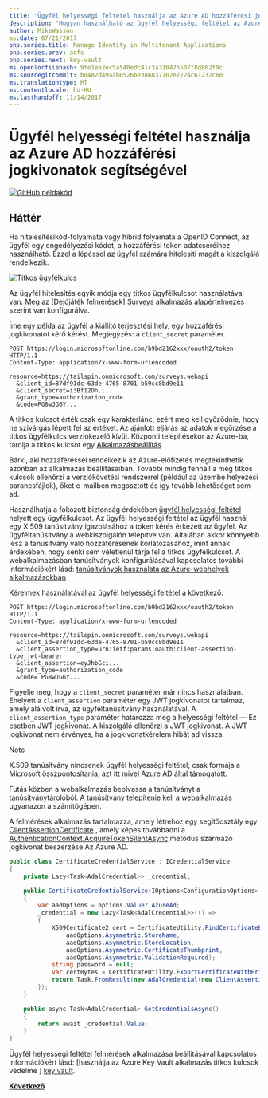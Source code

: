```yaml
---
title: "Ügyfél helyességi feltétel használja az Azure AD hozzáférési jogkivonatok segítségével"
description: "Hogyan használható az ügyfél helyességi feltétel az Azure AD hozzáférési jogkivonatok segítségével."
author: MikeWasson
ms:date: 07/21/2017
pnp.series.title: Manage Identity in Multitenant Applications
pnp.series.prev: adfs
pnp.series.next: key-vault
ms.openlocfilehash: 9fe1ee2ec5a540edc41c3a310476507f8d862f0c
ms.sourcegitcommit: b0482d49aab0526be386837702e7724c61232c60
ms.translationtype: MT
ms.contentlocale: hu-HU
ms.lasthandoff: 11/14/2017
---
```

# <a name="use-client-assertion-to-get-access-tokens-from-azure-ad"></a>Ügyfél helyességi feltétel használja az Azure AD hozzáférési jogkivonatok segítségével

[![GitHub](../_images/github.png) példakód][sample application]

## <a name="background"></a>Háttér
Ha hitelesítésikód-folyamata vagy hibrid folyamata a OpenID Connect, az ügyfél egy engedélyezési kódot, a hozzáférési token adatcseréihez használható. Ezzel a lépéssel az ügyfél számára hitelesíti magát a kiszolgáló rendelkezik.

![Titkos ügyfélkulcs](./images/client-secret.png)

Az ügyfél hitelesítés egyik módja egy titkos ügyfélkulcsot használatával van. Meg az [Dejójáték felmérések] [ Surveys] alkalmazás alapértelmezés szerint van konfigurálva.

Íme egy példa az ügyfél a kiállító terjesztési hely, egy hozzáférési jogkivonatot kérő kérést. Megjegyzés: a `client_secret` paraméter.

```
POST https://login.microsoftonline.com/b9bd2162xxx/oauth2/token HTTP/1.1
Content-Type: application/x-www-form-urlencoded

resource=https://tailspin.onmicrosoft.com/surveys.webapi
  &client_id=87df91dc-63de-4765-8701-b59cc8bd9e11
  &client_secret=i3Bf12Dn...
  &grant_type=authorization_code
  &code=PG8wJG6Y...
```

A titkos kulcsot érték csak egy karakterlánc, ezért meg kell győződnie, hogy ne szivárgás lépett fel az értéket. Az ajánlott eljárás az adatok megőrzése a titkos ügyfélkulcs verziókezelő kívül. Központi telepítésekor az Azure-ba, tárolja a titkos kulcsot egy [Alkalmazásbeállítás][configure-web-app].

Bárki, aki hozzáféréssel rendelkezik az Azure-előfizetés megtekinthetik azonban az alkalmazás beállításaiban. További mindig fennáll a még titkos kulcsok ellenőrzi a verziókövetési rendszerrel (például az üzembe helyezési parancsfájlok), őket e-mailben megosztott és így tovább lehetőséget sem ad.

Használhatja a fokozott biztonság érdekében [ügyfél helyességi feltétel] helyett egy ügyfélkulcsot. Az ügyfél helyességi feltétel az ügyfél használ egy X.509 tanúsítvány igazolásához a token kérés érkezett az ügyfél. Az ügyféltanúsítvány a webkiszolgálón telepítve van. Általában akkor könnyebb lesz a tanúsítvány való hozzáférésének korlátozásához, mint annak érdekében, hogy senki sem véletlenül tárja fel a titkos ügyfélkulcsot. A webalkalmazásban tanúsítványok konfigurálásával kapcsolatos további információkért lásd: [tanúsítványok használata az Azure-webhelyek alkalmazásokban][using-certs-in-websites]

Kérelmek használatával az ügyfél helyességi feltétel a következő:

```
POST https://login.microsoftonline.com/b9bd2162xxx/oauth2/token HTTP/1.1
Content-Type: application/x-www-form-urlencoded

resource=https://tailspin.onmicrosoft.com/surveys.webapi
  &client_id=87df91dc-63de-4765-8701-b59cc8bd9e11
  &client_assertion_type=urn:ietf:params:oauth:client-assertion-type:jwt-bearer
  &client_assertion=eyJhbGci...
  &grant_type=authorization_code
  &code= PG8wJG6Y...
```

Figyelje meg, hogy a `client_secret` paraméter már nincs használatban. Ehelyett a `client_assertion` paraméter egy JWT jogkivonatot tartalmaz, amely alá volt írva, az ügyféltanúsítvány használatával. A `client_assertion_type` paraméter határozza meg a helyességi feltétel &mdash; Ez esetben JWT jogkivonat. A kiszolgáló ellenőrzi a JWT jogkivonat. A JWT jogkivonat nem érvényes, ha a jogkivonatkérelem hibát ad vissza.

> [!NOTE]
> X.509 tanúsítvány nincsenek ügyfél helyességi feltétel; csak formája a Microsoft összpontosítania, azt itt mivel Azure AD által támogatott.
> 
> 

Futás közben a webalkalmazás beolvassa a tanúsítványt a tanúsítványtárolóból. A tanúsítvány telepítenie kell a webalkalmazás ugyanazon a számítógépen.

A felmérések alkalmazás tartalmazza, amely létrehoz egy segítőosztály egy [ClientAssertionCertificate](/dotnet/api/microsoft.identitymodel.clients.activedirectory.clientassertioncertificate) , amely képes továbbadni a [AuthenticationContext.AcquireTokenSilentAsync](/dotnet/api/microsoft.identitymodel.clients.activedirectory.authenticationcontext.acquiretokensilentasync) metódus származó jogkivonat beszerzése Az Azure AD.

```csharp
public class CertificateCredentialService : ICredentialService
{
    private Lazy<Task<AdalCredential>> _credential;

    public CertificateCredentialService(IOptions<ConfigurationOptions> options)
    {
        var aadOptions = options.Value?.AzureAd;
        _credential = new Lazy<Task<AdalCredential>>(() =>
        {
            X509Certificate2 cert = CertificateUtility.FindCertificateByThumbprint(
                aadOptions.Asymmetric.StoreName,
                aadOptions.Asymmetric.StoreLocation,
                aadOptions.Asymmetric.CertificateThumbprint,
                aadOptions.Asymmetric.ValidationRequired);
            string password = null;
            var certBytes = CertificateUtility.ExportCertificateWithPrivateKey(cert, out password);
            return Task.FromResult(new AdalCredential(new ClientAssertionCertificate(aadOptions.ClientId, new X509Certificate2(certBytes, password))));
        });
    }

    public async Task<AdalCredential> GetCredentialsAsync()
    {
        return await _credential.Value;
    }
}
```

Ügyfél helyességi feltétel felmérések alkalmazása beállításával kapcsolatos információkért lásd: [használja az Azure Key Vault alkalmazás titkos kulcsok védelme ] [ key vault].

[**Következő**][key vault]

<!-- Links -->
[configure-web-app]: /azure/app-service-web/web-sites-configure/
[azure-management-portal]: https://portal.azure.com
[ügyfél helyességi feltétel]: https://tools.ietf.org/html/rfc7521
[key vault]: key-vault.md
[Setup-KeyVault]: https://github.com/mspnp/multitenant-saas-guidance/blob/master/scripts/Setup-KeyVault.ps1
[Surveys]: tailspin.md
[using-certs-in-websites]: https://azure.microsoft.com/blog/using-certificates-in-azure-websites-applications/

[sample application]: https://github.com/mspnp/multitenant-saas-guidance
